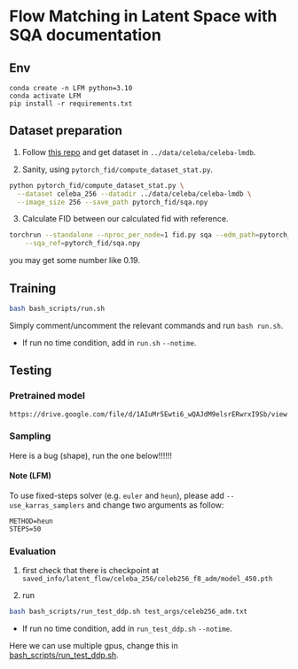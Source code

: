 # Flow Matching in Latent Space with SQA documentation

## Env

```
conda create -n LFM python=3.10
conda activate LFM
pip install -r requirements.txt
```

## Dataset preparation

1. Follow [this repo](https://github.com/qiaosungithub/celebahq256.git) and get dataset in `../data/celeba/celeba-lmdb`.

2. Sanity, using `pytorch_fid/compute_dataset_stat.py`.

```bash
python pytorch_fid/compute_dataset_stat.py \
  --dataset celeba_256 --datadir ../data/celeba/celeba-lmdb \
  --image_size 256 --save_path pytorch_fid/sqa.npy
```

3. Calculate FID between our calculated fid with reference.

```.bash
torchrun --standalone --nproc_per_node=1 fid.py sqa --edm_path=pytorch_fid/celebahq_stat.npy \
    --sqa_ref=pytorch_fid/sqa.npy
```

you may get some number like 0.19.

## Training

```.bash
bash bash_scripts/run.sh
```

Simply comment/uncomment the relevant commands and run `bash run.sh`.

- If run no time condition, add in `run.sh` `--notime`.

## Testing

### Pretrained model

`https://drive.google.com/file/d/1AIuMr5Ewti6_wQAJdM9elsrERwrxI9Sb/view`

### Sampling

<!-- 1. first check that there is checkpoint at `saved_info/latent_flow/celeba_256/celeb256_f8_adm/model_450.pth`

2. run
```.bash
bash bash_scripts/run_test.sh test_args/celeb256_adm.txt
``` -->

Here is a bug (shape), run the one below!!!!!!

<!-- > Only 1 gpu is required. -->

#### Note (LFM)

To use fixed-steps solver (e.g. `euler` and `heun`), please add `--use_karras_samplers` and change two arguments as follow:

```
METHOD=heun
STEPS=50
```

### Evaluation

1. first check that there is checkpoint at `saved_info/latent_flow/celeba_256/celeb256_f8_adm/model_450.pth`

2. run
```.bash
bash bash_scripts/run_test_ddp.sh test_args/celeb256_adm.txt
```

- If run no time condition, add in `run_test_ddp.sh` `--notime`.

Here we can use multiple gpus, change this in [bash_scripts/run_test_ddp.sh](./bash_scripts/run_test_ddp.sh).
